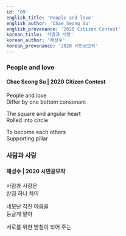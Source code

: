 ```yaml
---
id: '09'
english_title: 'People and love'
english_author: 'Chae Seong Su'
english_provenance: '2020 Citizen Contest'
korean_title: '사람과 사랑'
korean_author: '채성수'
korean_provenance: '2020 시민공모작'
---
```

### People and love

#### Chae Seong Su | 2020 Citizen Contest

People and love\
Differ by one bottom consonant

The square and angular heart\
Rolled into circle

To become each others\
Supporting pillar

### 사람과 사랑

#### 채성수 | 2020 시민공모작

사람과 사랑은\
받침 하나 차이

네모난 각진 마음을\
둥글게 말아

서로를 위한
받침이 되어 주는
